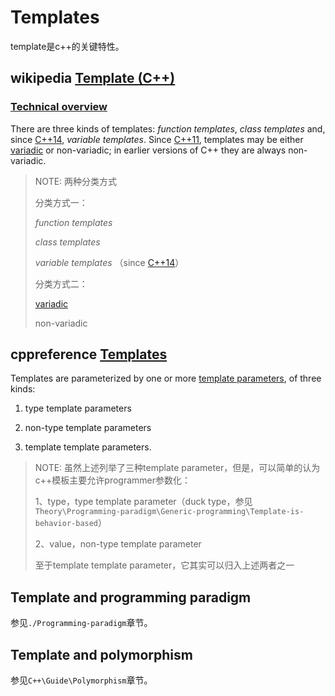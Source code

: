 # Templates

template是c++的关键特性。

## wikipedia [Template (C++)](https://en.wikipedia.org/wiki/Template_(C%2B%2B))

### [Technical overview](https://en.wikipedia.org/wiki/Template_(C%2B%2B)#Technical_overview)

There are three kinds of templates: *function templates*, *class templates* and, since [C++14](https://en.wikipedia.org/wiki/C%2B%2B14), *variable templates*. Since [C++11](https://en.wikipedia.org/wiki/C%2B%2B11), templates may be either [variadic](https://en.wikipedia.org/wiki/Variadic_template) or non-variadic; in earlier versions of C++ they are always non-variadic.

> NOTE: 两种分类方式
>
> 分类方式一：
>
> *function templates*
>
> *class templates* 
>
> *variable templates* （since [C++14](https://en.wikipedia.org/wiki/C%2B%2B14)）
>
> 分类方式二：
>
> [variadic](https://en.wikipedia.org/wiki/Variadic_template)
>
> non-variadic
>
> 

## cppreference [Templates](https://en.cppreference.com/w/cpp/language/templates)

Templates are parameterized by one or more [template parameters](https://en.cppreference.com/w/cpp/language/template_parameters), of three kinds: 

1) type template parameters

2) non-type template parameters

3) template template parameters.

> NOTE: 虽然上述列举了三种template parameter，但是，可以简单的认为c++模板主要允许programmer参数化：
>
> 1、type，type template parameter（duck type，参见`Theory\Programming-paradigm\Generic-programming\Template-is-behavior-based`）
>
> 2、value，non-type template parameter
>
> 至于template template parameter，它其实可以归入上述两者之一



## Template and programming paradigm

参见`./Programming-paradigm`章节。

## Template and polymorphism

参见`C++\Guide\Polymorphism`章节。

